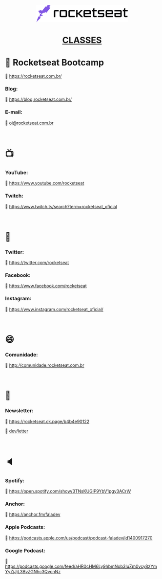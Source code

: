 <div align="center">
    <a href="https://rocketseat.com.br/">
        <img src="./logo_rocketseat.png" alt="Rocketseat" width="300px">
    </a>
    <h1>
        <a href="https://marcelosperalta.github.io/bootcamp_rocketseat/">
        CLASSES
        </a>
    </h1>
</div>

# :rocket: Rocketseat Bootcamp

:link: https://rocketseat.com.br/  

### Blog:

:link: https://blog.rocketseat.com.br/  

### E-mail:

:email: oi@rocketseat.com.br  
<br>
<br>

# :tv:

### YouTube:

:link: https://www.youtube.com/rocketseat  

### Twitch:

:link: https://www.twitch.tv/search?term=rocketseat_oficial  
<br>
<br>

# :iphone:

### Twitter:

:link: https://twitter.com/rocketseat  

### Facebook:

:link: https://www.facebook.com/rocketseat  

### Instagram:

:link: https://www.instagram.com/rocketseat_oficial/  
<br>
<br>

# :smile:

### Comunidade:

:link: http://comunidade.rocketseat.com.br  
<br>
<br>

# :email:

### Newsletter:

:link: https://rocketseat.ck.page/b4b4e90122  

:link: [dev/letter](https://www.notion.so/dev-letter-e59ace6284a044b88fc5a9945ae326de)  
<br>
<br>

# :speaker:

### Spotify:

:link: https://open.spotify.com/show/3TNsKUGlP9YbV1pgy3ACrW  

### Anchor:

:link: https://anchor.fm/faladev  

### Apple Podcasts:

:link: https://podcasts.apple.com/us/podcast/podcast-faladev/id1400917270  

### Google Podcast:

:link: https://podcasts.google.com/feed/aHR0cHM6Ly9hbmNob3IuZm0vcy8zYmYyZjJjL3BvZGNhc3QvcnNz  